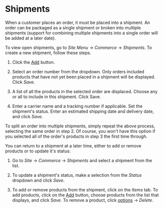 # Shipments [](id=shipments)

When a customer places an order, it must be placed into a shipment. An order can
be packaged as a single shipment or broken into multiple shipments (support for
combining multiple shipments into a single order will be added at a later date).

To view open shipments, go to *Site Menu* &rarr; *Commerce* &rarr; *Shipments*.
To create a new shipment, follow these steps.

1.  Click the [Add](../../images/icon-add.png) button.

2.  Select an order number from the dropdown. Only orders included products that
    have not yet been placed in a shipment will be displayed. Click *Save*.

3.  A list of all the products in the selected order are displaced. Choose any or
    all to include in this shipment. Click Save.

4.  Enter a carrier name and a tracking number if applicable. Set the shipment's
    status. Enter an estimated shipping date and delivery date, and click
    *Save.*

To split an order into multiple shipments, simply repeat the above process,
selecting the same order in step 2. Of course, you won't have this option if you
selected all of the order's products in step 3 the first time through.

You can return to a shipment at a later time, either to add or remove products
or to update it's status:

1.  Go to *Site* &rarr; *Commerce* &rarr; *Shipments* and select a shipment from
    the list.

2.  To update a shipment's status, make a selection from the *Status* dropdown and
    click *Save*.

3.  To add or remove products from the shipment, click on the *Items* tab. To
    add products, click
    on the [Add](../../images/icon-add.png) button, choose products from the
    list that displays, and click *Save*. To remove a product, click
    [options](../../images/icon-add.png) &rarr; *Delete*.
